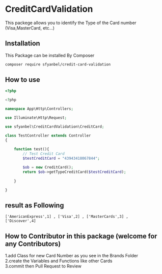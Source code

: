 # CreditCardValidation



This packege allows you to identify the Type of the Card number (Visa,MasterCard,  etc...)




## Installation

This Package can be installed By Composer 
```bash
composer require sfyanbel/credit-card-validation
```

## How to use 

```php
<?php

<?php

namespace App\Http\Controllers;

use Illuminate\Http\Request;

use sfyanbel\CreditCardValidation\CreditCard;

class TestController extends Controller
{
    
    function test(){
        // Test Credit Card
        $testCreditCard = "43943418067844";

        $ob = new CreditCard();
        return $ob->getTypeCreditCard($testCreditCard);
        
    }

}


```

## result as Following  
```
['AmericanExpress',1] , ['Visa',2] , ['MasterCards',3] , ['Discover',4] 
```
## How to Contributor in this package (welcome for any Contributors)

1.add Class for new Card Number as you see in the Brands Folder  
2.create the Variables and Functions like other Cards            
3.commit then Pull Request to Review 




